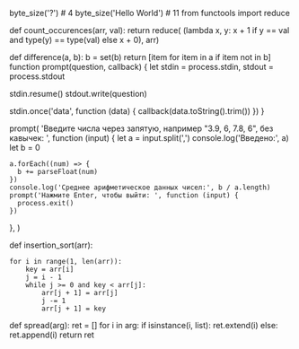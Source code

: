 byte_size('?') # 4
byte_size('Hello World') # 11
from functools import reduce


def count_occurences(arr, val):
    return reduce(
        (lambda x, y: x + 1 if y == val and type(y) == type(val) else x + 0),
        arr)

def difference(a, b):
    b = set(b)
    return [item for item in a if item not in b]
function prompt(question, callback) {
  let stdin = process.stdin,
    stdout = process.stdout

  stdin.resume()
  stdout.write(question)

  stdin.once('data', function (data) {
    callback(data.toString().trim())
  })
}

prompt(
  'Введите числа через запятую, например "3.9, 6, 7.8, 6", без кавычек: ',
  function (input) {
    let a = input.split(',')
    console.log('Введено:', a)
    let b = 0

    a.forEach((num) => {
      b += parseFloat(num)
    })
    console.log('Среднее арифметическое данных чисел:', b / a.length)
    prompt('Нажмите Enter, чтобы выйти: ', function (input) {
      process.exit()
    })
  },
)

def insertion_sort(arr):

    for i in range(1, len(arr)):
        key = arr[i]
        j = i - 1
        while j >= 0 and key < arr[j]:
            arr[j + 1] = arr[j]
            j -= 1
            arr[j + 1] = key
def spread(arg):
    ret = []
    for i in arg:
        if isinstance(i, list):
            ret.extend(i)
        else:
            ret.append(i)
    return ret

